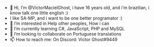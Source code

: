 - 👋 Hi, I’m @VictorMacielGhost, i have 16 years old, and i'm brazilian, i know talk one little english :)
- I like SA-MP, and i want to be one better programator :)
- 👀 I’m interested in Help other peoples, How i can
- 🌱 I’m currently learning C#, JavaScript, PHP and MySQL
- 💞️ I’m looking to collaborate on Portuguese translations
- 📫 How to reach me: On Discord: Victor Ghost#9449

<!---
VictorMacielGhost/VictorMacielGhost is a ✨ special ✨ repository because its `README.md` (this file) appears on your GitHub profile.
You can click the Preview link to take a look at your changes.
--->
